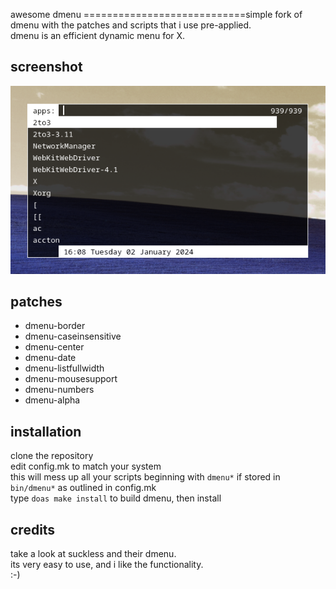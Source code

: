 awesome dmenu
============================simple fork of dmenu with the patches and scripts that i use pre-applied.<br/>
dmenu is an efficient dynamic menu for X.

screenshot
----------
![dmenu-patched](dmenu_screenshot.png?raw=true)

patches
------------
* dmenu-border<br/>
* dmenu-caseinsensitive<br/>
* dmenu-center<br/>
* dmenu-date<br/>
* dmenu-listfullwidth<br/>
* dmenu-mousesupport<br/>
* dmenu-numbers<br/>
* dmenu-alpha

installation
------------
clone the repository<br/>
edit config.mk to match your system<br/>
this will mess up all your scripts beginning with `dmenu*` if stored in `bin/dmenu*` as outlined in config.mk<br/>
type `doas make install` to build dmenu, then install

credits
-------
take a look at suckless and their dmenu.<br/>
its very easy to use, and i like the functionality.<br/>
:-)
